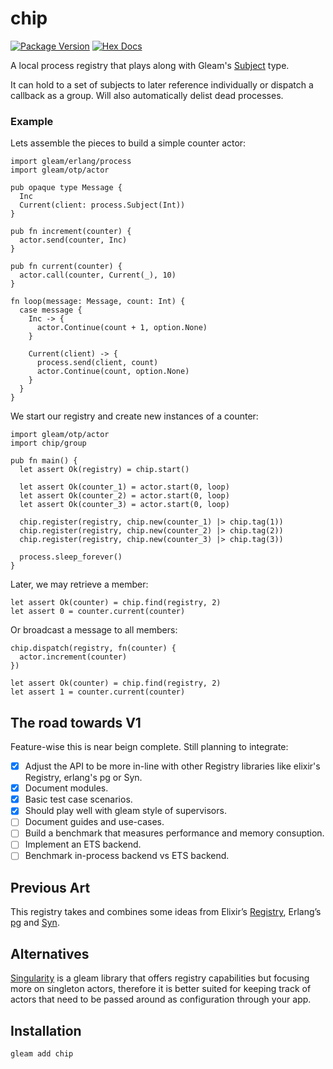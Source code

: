 # chip

[![Package Version](https://img.shields.io/hexpm/v/chip)](https://hex.pm/packages/chip)
[![Hex Docs](https://img.shields.io/badge/hex-docs-ffaff3)](https://hexdocs.pm/chip/)


A local process registry that plays along with Gleam's [Subject](https://hexdocs.pm/gleam_erlang/gleam/erlang/process.html#Subject) type. 

It can hold to a set of subjects to later reference individually or dispatch a callback as a group. Will also automatically delist dead processes.

### Example

Lets assemble the pieces to build a simple counter actor:

```gleam
import gleam/erlang/process
import gleam/otp/actor

pub opaque type Message {
  Inc
  Current(client: process.Subject(Int))
}

pub fn increment(counter) {
  actor.send(counter, Inc)
}

pub fn current(counter) {
  actor.call(counter, Current(_), 10)
}

fn loop(message: Message, count: Int) {
  case message {
    Inc -> {
      actor.Continue(count + 1, option.None)
    }

    Current(client) -> {
      process.send(client, count)
      actor.Continue(count, option.None)
    }
  }
}
```

We start our registry and create new instances of a counter:

```gleam
import gleam/otp/actor
import chip/group

pub fn main() {
  let assert Ok(registry) = chip.start()

  let assert Ok(counter_1) = actor.start(0, loop)
  let assert Ok(counter_2) = actor.start(0, loop)
  let assert Ok(counter_3) = actor.start(0, loop)

  chip.register(registry, chip.new(counter_1) |> chip.tag(1))
  chip.register(registry, chip.new(counter_2) |> chip.tag(2))
  chip.register(registry, chip.new(counter_3) |> chip.tag(3))
  
  process.sleep_forever()
}
```

Later, we may retrieve a member:
 
```gleam
let assert Ok(counter) = chip.find(registry, 2)
let assert 0 = counter.current(counter)
```

Or broadcast a message to all members:

```gleam
chip.dispatch(registry, fn(counter) {
  actor.increment(counter)
}) 

let assert Ok(counter) = chip.find(registry, 2)
let assert 1 = counter.current(counter)
```

## The road towards V1

Feature-wise this is near beign complete. Still planning to integrate: 

- [x] Adjust the API to be more in-line with other Registry libraries like elixir's Registry, erlang's pg or Syn. 
- [x] Document modules.
- [x] Basic test case scenarios.
- [X] Should play well with gleam style of supervisors. 
- [ ] Document guides and use-cases. 
- [ ] Build a benchmark that measures performance and memory consuption. 
- [ ] Implement an ETS backend. 
- [ ] Benchmark in-process backend vs ETS backend.

## Previous Art

This registry takes and combines some ideas from Elixir’s [Registry](https://hexdocs.pm/elixir/Kernel.html), Erlang’s [pg](https://www.erlang.org/doc/apps/kernel/pg.html) and [Syn](https://github.com/ostinelli/syn).

## Alternatives

[Singularity](https://hexdocs.pm/singularity/) is a gleam library that offers registry capabilities but focusing more on singleton actors, therefore it is better suited for keeping track of actors that need to be passed around as configuration through your app. 

## Installation

```sh
gleam add chip
```
